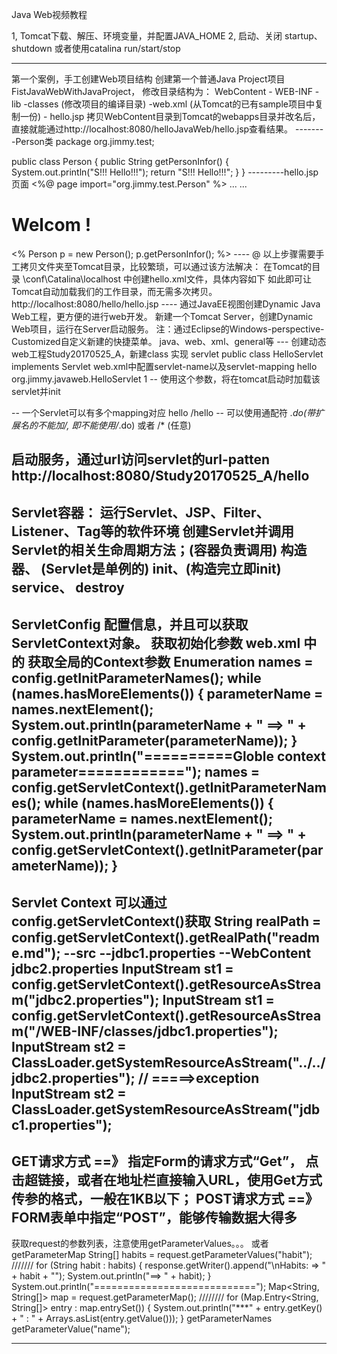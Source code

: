 Java Web视频教程

1, Tomcat下载、解压、环境变量，并配置JAVA_HOME
2, 启动、关闭  startup、shutdown
 	 或者使用catalina run/start/stop
 
--- 
 第一个案例，手工创建Web项目结构
 创建第一个普通Java Project项目FistJavaWebWithJavaProject， 修改目录结构为：
 WebContent
 	-	WEB-INF
 		-lib
 		-classes (修改项目的编译目录)
 		-web.xml (从Tomcat的已有sample项目中复制一份)
 	- hello.jsp
 拷贝WebContent目录到Tomcat的webapps目录并改名后，直接就能通过http://localhost:8080/helloJavaWeb/hello.jsp查看结果。
 --------Person类
 package org.jimmy.test;

public class Person {
	public String getPersonInfor() {
		System.out.println("S!!! Hello!!!");
		return "S!!! Hello!!!";
	}
}
---------hello.jsp页面
<%@ page import="org.jimmy.test.Person" %>
... ... 
<h1>Welcom !</h1>
<% Person p = new Person();
	p.getPersonInfor(); %>
---- 
@	以上步骤需要手工拷贝文件夹至Tomcat目录，比较繁琐，可以通过该方法解决：
	在Tomcat的目录 \conf\Catalina\localhost 中创建hello.xml文件，具体内容如下
	<Context path="/hello" docBase="E:\\workspace\\FistJavaWebWithJavaProject\\WebContent" reloadable="true"/>
	如此即可让Tomcat自动加载我们的工作目录，而无需多次拷贝。  http://localhost:8080/hello/hello.jsp
---- 
	通过JavaEE视图创建Dynamic Java Web工程，更方便的进行web开发。
		新建一个Tomcat Server，创建Dynamic Web项目，运行在Server启动服务。
		注：通过Eclipse的Windows-perspective-Customized自定义新建的快捷菜单。
		java、web、xml、general等
---
创建动态web工程Study20170525_A，新建class 实现 servlet   public class HelloServlet implements Servlet
web.xml中配置servlet-name以及servlet-mapping

  <servlet>
  	<servlet-name>hello</servlet-name>
  	<servlet-class>org.jimmy.javaweb.HelloServlet</servlet-class>
  	<load-on-startup>1</load-on-startup>   -- 使用这个参数，将在tomcat启动时加载该servlet并init
  	<!-- 0~?   数字越小越早被创建，若为负数则需要在第一次请求是才能创建 -->
  </servlet>
  
  <servlet-mapping>   -- 一个Servlet可以有多个mapping对应
  	<servlet-name>hello</servlet-name>
  	<url-pattern>/hello</url-pattern>    -- 可以使用通配符 *.do(带扩展名的不能加/, 即不能使用/*.do)    或者  /*  (任意)
  </servlet-mapping>
  
启动服务，通过url访问servlet的url-patten
http://localhost:8080/Study20170525_A/hello
----
Servlet容器： 运行Servlet、JSP、Filter、Listener、Tag等的软件环境
	创建Servlet并调用Servlet的相关生命周期方法；(容器负责调用)
		构造器、 (Servlet是单例的)
		init、(构造完立即init)
		service、
		destroy 
----
ServletConfig  配置信息，并且可以获取ServletContext对象。
	获取初始化参数	web.xml 中的 <init-parameter>
	获取全局的Context参数
		Enumeration<String> names = config.getInitParameterNames();
		while (names.hasMoreElements()) {
			parameterName = names.nextElement();
			System.out.println(parameterName + " ==> " + config.getInitParameter(parameterName));
		}
		System.out.println("==========Globle context parameter============");
		names = config.getServletContext().getInitParameterNames();
		while (names.hasMoreElements()) {
			parameterName = names.nextElement();
			System.out.println(parameterName + " ==> " + config.getServletContext().getInitParameter(parameterName));
		}
----
Servlet Context 可以通过config.getServletContext()获取
		String realPath = config.getServletContext().getRealPath("readme.md");
		--src
			--jdbc1.properties
		--WebContent
			jdbc2.properties
		InputStream st1 = config.getServletContext().getResourceAsStream("jdbc2.properties");
		InputStream st1 = config.getServletContext().getResourceAsStream("/WEB-INF/classes/jdbc1.properties");
		InputStream st2 = ClassLoader.getSystemResourceAsStream("../../jdbc2.properties"); // =====>exception
		InputStream st2 = ClassLoader.getSystemResourceAsStream("jdbc1.properties");
----
GET请求方式   ==》  指定Form的请求方式“Get”， 点击超链接，或者在地址栏直接输入URL，使用Get方式传参的格式，一般在1KB以下；
POST请求方式 ==》  FORM表单中指定“POST”，能够传输数据大得多
----
获取request的参数列表，注意使用getParameterValues。。。 或者getParameterMap
String[] habits = request.getParameterValues("habit");   ///////
for (String habit : habits) {
	response.getWriter().append("\nHabits: => " + habit + "");
	System.out.println("==> " + habit);
}
System.out.println("============================");
Map<String, String[]> map = request.getParameterMap();  ////////
for (Map.Entry<String, String[]> entry : map.entrySet()) {
	System.out.println("***" + entry.getKey() + " : " + Arrays.asList(entry.getValue()));
}
getParameterNames
getParameterValue("name");

----
